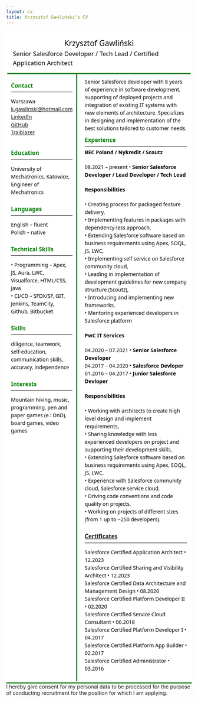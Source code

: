 ```yaml
---
layout: cv
title: Krzysztof Gawliński's CV
---
```


<style>
.topLine { border-top: 3px solid green }
.topDiv { display: grid;justify-content: center; padding: 15px }
.leftDiv { padding: 10px; border-right: 3px solid green }
.rightDiv { padding: 10px; padding-left: 20px;}
.mainDiv { line-height:1.5; margin:auto; padding:3px; max-width:1024px; FONT-FAMILY:"Segoe UI",ARIAL; background-color: white; color: black }
.h1 { font-size:110%; color: green; font-weight: bold; border-bottom: 1px solid black; padding-bottom: 5px; padding-top: 10px}
.contactDiv { padding-bottom: 10px}
.strongDiv {padding-top: 5px; padding-bottom: 5px;font-weight: bold;}
</style>

<div id="dvContainer" class="mainDiv">
<div class="topDiv">
<div style="display: grid;justify-content: center;font-size:150%;">
Krzysztof Gawliński
</div><div style="display: grid;justify-content: center;font-size:120%">Senior Salesforce Developer / Tech Lead / Certified Application Architect</div>
</div>
<div style="display: flex;justify-content: space-around;">
<div class="topLine leftDiv">
<div class="contactDiv">
<div class="h1">Contact</div>

Warszawa<br>
<a href="mailto:k.gawlinski@hotmail.com">k.gawlinski@hotmail.com</a><br>
<a href="https://www.linkedin.com/in/krzysztof-gawlinski-salesforce-dev/">LinkedIn</a><br>
<a href ="https://github.com/Kasakasz">GitHub</a><br>
<a href ="https://www.salesforce.com/trailblazer/kgawliski">Traiblazer</a><br>
</div>
<div class="h1">Education</div>

University of Mechatronics, Katowice,
Engineer of Mechatronics

<div class="h1">Languages</div>

English – fluent<br>
Polish – native<br>

<div class="h1">Technical Skills</div>

• Programming – Apex, JS, Aura, LWC, Visualforce, HTML/CSS, Java<br>
• CI/CD – SFDX/SF, GIT, Jenkins, TeamCity, Github, Bitbucket<br>

<div class="h1">Skills</div>

diligence, teamwork, self-education, communication skills, accuracy, independence<br>

<div class="h1">Interests</div>

Mountain hiking, music, programming, pen and paper games (e.: DnD), board games, video games<br>
</div>
<div class="topLine rightDiv">
Senior Salesforce developer with 8 years of experience in software development, supporting of deployed projects and integration of existing IT systems with new elements of architecture. Specializes in designing and implementation of the best solutions tailored to customer needs.<br>

<div class="h1">Experience</div>

<div class="strongDiv">
BEC Poland / Nykredit / Scoutz
</div>

 08.2021 – present • <strong>Senior Salesforce Developer / Lead Developer / Tech Lead</strong><br>

<div class="strongDiv">Responsibilities</div>

• Creating process for packaged feature delivery,<br>
• Implementing features in packages with dependency-less approach,<br>
• Extending Salesforce software based on business requirements using Apex, SOQL, JS, LWC,<br>
• Implementing self service on Salesforce community cloud,<br>
• Leading in implementation of development guidelines for new company structure (Scoutz),<br>
• Introducing and implementing new frameworks,<br>
• Mentoring experienced developers in Salesforce platform<br>

<div class="strongDiv">PwC IT Services</div>

 04.2020 – 07.2021 • <strong>Senior Salesforce Developer</strong><br>
 04.2017 – 04.2020 • <strong>Salesforce Devloper</strong><br>
 01.2016 – 04.2017 • <strong>Junior Salesforce Devloper</strong><br>

<div class="strongDiv">Responsibilities</div>

• Working with architects to create high level design and implement requirements,<br>
• Sharing knowledge with less experienced developers on project and supporting their development skills,<br>
• Extending Salesforce software based on business requirements using Apex, SOQL, JS, LWC,<br>
• Experience with Salesforce community cloud, Salesforce service cloud,<br>
• Driving code conventions and code quality on projects,<br>
• Working on projects of different sizes (from 1 up to ~250 developers).<br>

<div class="h1"><a href="https://trailhead.salesforce.com/en/credentials/certification-detail-print/?searchString=zoOKggpuPkZ9atf3rRAO34D2i4oUE6C9QD12RjnSxSY2THN+bhRqmESW7hhspJGF">Certificates</a></div>

Salesforce Certified Application Architect • 12.2023<br>
Salesforce Certified Sharing and Visibility Architect • 12.2023<br>
Salesforce Certified Data Architecture and Management Design • 08.2020<br>
Salesforce Certified Platform Developer II • 02.2020<br>
Salesforce Certified Service Cloud Consultant • 06.2018<br>
Salesforce Certified Platform Developer I • 04.2017<br>
Salesforce Certified Platform App Builder • 02.2017<br>
Salesforce Certified Administrator • 03.2016<br>
</div>
</div>
</div>
<div style="border-top: 3px solid green; display: grid;justify-content: center;">
I hereby give consent for my personal data to be processed for the purpose of conducting recruitment for the position for which I am applying.
</div>